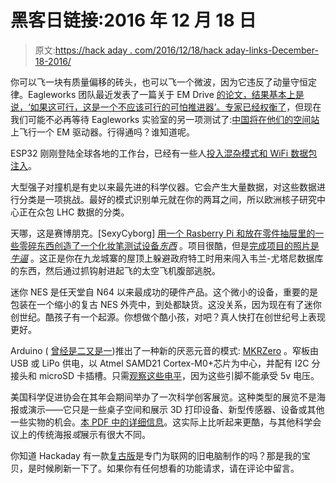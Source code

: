 # 黑客日链接:2016 年 12 月 18 日

> 原文:[https://hack aday . com/2016/12/18/hack aday-links-December-18-2016/](https://hackaday.com/2016/12/18/hackaday-links-december-18-2016/)

你可以飞一块有质量偏移的砖头，也可以飞一个微波，因为它违反了动量守恒定律。Eagleworks 团队最近发表了一篇关于 EM Drive [的论文，结果基本上是说，‘如果这可行，这是一个不应该可行的可怕推进器’。](http://hackaday.com/2016/11/19/em-drive-paper-published-by-eagleworks-team/)[专家已经权衡了](http://hackaday.com/2016/12/08/that-nasa-em-drive-paper-an-expert-opinion/)，但现在我们可能不必再等待 Eagleworks 实验室的另一项测试了:[中国将在他们的空间站](http://www.ibtimes.co.uk/emdrive-chinese-space-agency-put-controversial-tech-onto-satellites-soon-possible-1596328)上飞行一个 EM 驱动器。行得通吗？谁知道呢。

ESP32 刚刚登陆全球各地的工作台，已经有一些人[投入混杂模式和 WiFi 数据包注入](http://esp32.com/viewtopic.php?f=2&t=580&p=2959#p2959)。

大型强子对撞机是有史以来最先进的科学仪器。它会产生大量数据，对这些数据进行分类是一项挑战。最好的模式识别单元就在你的两耳之间，所以欧洲核子研究中心正在众包 LHC 数据的分类。

天哪，这是赛博朋克。[SexyCyborg] [用一个 Rasberry Pi 和放在零件抽屉里的一些零碎东西创造了一个化妆笔测试设备*东西*](https://hackaday.io/project/18999-pi-palette-hackers-cosmetic-case) 。项目很酷，但是[完成项目的照片是*牛逼*](http://imgur.com/a/4aAPS) 。这正是你在九龙城寨的屋顶上躲避政府特工时用来闯入韦兰-尤塔尼数据库的东西，然后通过抓钩射进起飞的太空飞机腹部逃脱。

迷你 NES 是任天堂自 N64 以来最成功的硬件产品。这个微小的设备，重要的是包装在一个缩小的复古 NES 外壳中，到处都缺货。这没关系，因为现在有了迷你创世纪。酷孩子有一个起源。你想做个酷小孩，对吧？真人快打在创世纪号上表现更好。

Arduino ( [曾经是二又是一](http://hackaday.com/2016/10/01/arduino-vs-arduino-arduino-won/))推出了一种新的厌恶元音的模式: [MKRZero](https://www.arduino.cc/en/Main/ArduinoBoardMKRZero) 。窄板由 USB 或 LiPo 供电，以 Atmel SAMD21 Cortex-M0+芯片为中心，并配有 I2C 分接头和 microSD 卡插槽。只需[观察这些电平](http://hackaday.com/2016/12/05/taking-it-to-another-level-making-3-3v-and-5v-logic-communicate-with-level-shifters/)，因为这些引脚不能承受 5v 电压。

美国科学促进协会在其年会期间举办了一次科学创客展览。这种类型的展览不是海报或演示——它只是一些桌子空间和展示 3D 打印设备、新型传感器、设备或其他一些实物的机会。[本 PDF 中的详细信息](http://associations.sou.edu/aaaspd/2017HAWAII/Flyers/MakerExhibit-Newest.pdf)。这实际上比听起来更酷，与其他科学会议上的传统海报*或*展示有很大不同。

你知道 Hackaday 有一款[复古版](http://retro.hackaday.com/)是专门为联网的旧电脑制作的吗？那是我的宝贝，是时候刷新一下了。如果你有任何想看的功能请求，请在评论中留言。